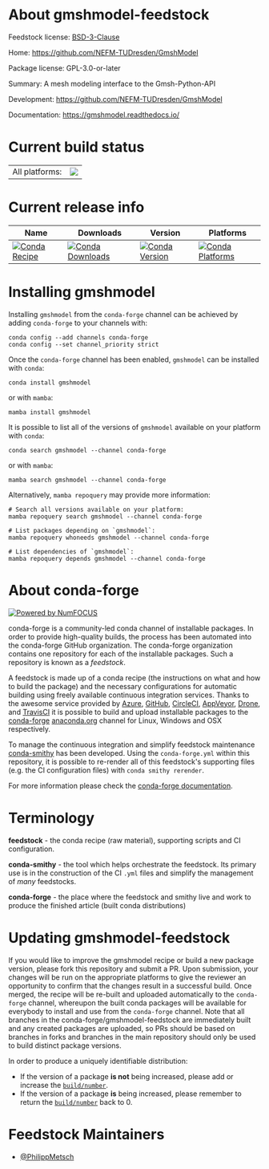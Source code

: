 About gmshmodel-feedstock
=========================

Feedstock license: [BSD-3-Clause](https://github.com/conda-forge/gmshmodel-feedstock/blob/main/LICENSE.txt)

Home: https://github.com/NEFM-TUDresden/GmshModel

Package license: GPL-3.0-or-later

Summary: A mesh modeling interface to the Gmsh-Python-API

Development: https://github.com/NEFM-TUDresden/GmshModel

Documentation: https://gmshmodel.readthedocs.io/

Current build status
====================


<table><tr><td>All platforms:</td>
    <td>
      <a href="https://dev.azure.com/conda-forge/feedstock-builds/_build/latest?definitionId=10509&branchName=main">
        <img src="https://dev.azure.com/conda-forge/feedstock-builds/_apis/build/status/gmshmodel-feedstock?branchName=main">
      </a>
    </td>
  </tr>
</table>

Current release info
====================

| Name | Downloads | Version | Platforms |
| --- | --- | --- | --- |
| [![Conda Recipe](https://img.shields.io/badge/recipe-gmshmodel-green.svg)](https://anaconda.org/conda-forge/gmshmodel) | [![Conda Downloads](https://img.shields.io/conda/dn/conda-forge/gmshmodel.svg)](https://anaconda.org/conda-forge/gmshmodel) | [![Conda Version](https://img.shields.io/conda/vn/conda-forge/gmshmodel.svg)](https://anaconda.org/conda-forge/gmshmodel) | [![Conda Platforms](https://img.shields.io/conda/pn/conda-forge/gmshmodel.svg)](https://anaconda.org/conda-forge/gmshmodel) |

Installing gmshmodel
====================

Installing `gmshmodel` from the `conda-forge` channel can be achieved by adding `conda-forge` to your channels with:

```
conda config --add channels conda-forge
conda config --set channel_priority strict
```

Once the `conda-forge` channel has been enabled, `gmshmodel` can be installed with `conda`:

```
conda install gmshmodel
```

or with `mamba`:

```
mamba install gmshmodel
```

It is possible to list all of the versions of `gmshmodel` available on your platform with `conda`:

```
conda search gmshmodel --channel conda-forge
```

or with `mamba`:

```
mamba search gmshmodel --channel conda-forge
```

Alternatively, `mamba repoquery` may provide more information:

```
# Search all versions available on your platform:
mamba repoquery search gmshmodel --channel conda-forge

# List packages depending on `gmshmodel`:
mamba repoquery whoneeds gmshmodel --channel conda-forge

# List dependencies of `gmshmodel`:
mamba repoquery depends gmshmodel --channel conda-forge
```


About conda-forge
=================

[![Powered by
NumFOCUS](https://img.shields.io/badge/powered%20by-NumFOCUS-orange.svg?style=flat&colorA=E1523D&colorB=007D8A)](https://numfocus.org)

conda-forge is a community-led conda channel of installable packages.
In order to provide high-quality builds, the process has been automated into the
conda-forge GitHub organization. The conda-forge organization contains one repository
for each of the installable packages. Such a repository is known as a *feedstock*.

A feedstock is made up of a conda recipe (the instructions on what and how to build
the package) and the necessary configurations for automatic building using freely
available continuous integration services. Thanks to the awesome service provided by
[Azure](https://azure.microsoft.com/en-us/services/devops/), [GitHub](https://github.com/),
[CircleCI](https://circleci.com/), [AppVeyor](https://www.appveyor.com/),
[Drone](https://cloud.drone.io/welcome), and [TravisCI](https://travis-ci.com/)
it is possible to build and upload installable packages to the
[conda-forge](https://anaconda.org/conda-forge) [anaconda.org](https://anaconda.org/)
channel for Linux, Windows and OSX respectively.

To manage the continuous integration and simplify feedstock maintenance
[conda-smithy](https://github.com/conda-forge/conda-smithy) has been developed.
Using the ``conda-forge.yml`` within this repository, it is possible to re-render all of
this feedstock's supporting files (e.g. the CI configuration files) with ``conda smithy rerender``.

For more information please check the [conda-forge documentation](https://conda-forge.org/docs/).

Terminology
===========

**feedstock** - the conda recipe (raw material), supporting scripts and CI configuration.

**conda-smithy** - the tool which helps orchestrate the feedstock.
                   Its primary use is in the construction of the CI ``.yml`` files
                   and simplify the management of *many* feedstocks.

**conda-forge** - the place where the feedstock and smithy live and work to
                  produce the finished article (built conda distributions)


Updating gmshmodel-feedstock
============================

If you would like to improve the gmshmodel recipe or build a new
package version, please fork this repository and submit a PR. Upon submission,
your changes will be run on the appropriate platforms to give the reviewer an
opportunity to confirm that the changes result in a successful build. Once
merged, the recipe will be re-built and uploaded automatically to the
`conda-forge` channel, whereupon the built conda packages will be available for
everybody to install and use from the `conda-forge` channel.
Note that all branches in the conda-forge/gmshmodel-feedstock are
immediately built and any created packages are uploaded, so PRs should be based
on branches in forks and branches in the main repository should only be used to
build distinct package versions.

In order to produce a uniquely identifiable distribution:
 * If the version of a package **is not** being increased, please add or increase
   the [``build/number``](https://docs.conda.io/projects/conda-build/en/latest/resources/define-metadata.html#build-number-and-string).
 * If the version of a package **is** being increased, please remember to return
   the [``build/number``](https://docs.conda.io/projects/conda-build/en/latest/resources/define-metadata.html#build-number-and-string)
   back to 0.

Feedstock Maintainers
=====================

* [@PhilippMetsch](https://github.com/PhilippMetsch/)

